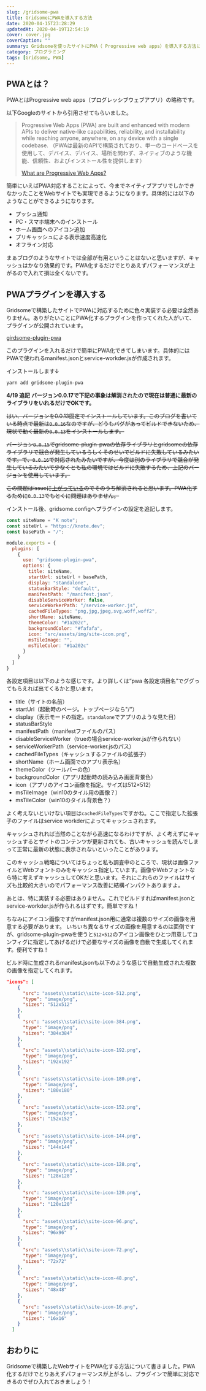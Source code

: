 ```yaml
---
slug: /gridsome-pwa
title: GridsomeにPWAを導入する方法
date: 2020-04-15T23:28:29
updatedAt: 2020-04-19T12:54:19
cover: cover.jpg
coverCaption: ""
summary: Gridsomeを使ったサイトにPWA（ Progressive web apps）を導入する方法について紹介します。
category: プログラミング
tags: [Gridsome, PWA]
---
```


## PWAとは？

PWAとはProgressive web apps（プログレッシブウェブアプリ）の略称です。

以下Googleのサイトから引用させてもらいました。

> Progressive Web Apps (PWA) are built and enhanced with modern APIs to deliver native-like capabilities, reliability, and installability while reaching anyone, anywhere, on any device with a single codebase.
> （PWAは最新のAPIで構築されており、単一のコードベースを使用して、デバイス、デバイス、場所を問わず、ネイティブのような機能、信頼性、およびインストール性を提供します）
>
> [What are Progressive Web Apps?](https://web.dev/what-are-pwas/)

簡単にいえばPWA対応することによって、今までネイティブアプリでしかできなかったことをWebサイトでも実現できるようになります。具体的には以下のようなことができるようになります。

- プッシュ通知
- PC・スマホ端末へのインストール
- ホーム画面へのアイコン追加
- プリキャッシュによる表示速度高速化
- オフライン対応

まぁブログのようなサイトでは全部が有用ということはないと思いますが、キャッシュはかなり効果的です。PWA化するだけでとりあえずパフォーマンスが上がるので入れて損は全くないです。

## PWAプラグインを導入する

Gridsomeで構築したサイトでPWAに対応するために色々実装する必要は全然ありません。ありがたいことにPWA化するプラグインを作ってくれた人がいて、プラグインが公開されています。

[girdsome-plugin-pwa](https://gridsome.org/plugins/gridsome-plugin-pwa)

このプラグインを入れるだけで簡単にPWA化できてしまいます。具体的にはPWAで使われるmanifest.jsonとservice-workder.jsが作成されます。

インストールします↓

```bash
yarn add gridsome-plugin-pwa
```

**4/19 追記**
**バージョン0.0.17で下記の事象は解消されたので現在は普通に最新のライブラリをいれるだけでOKです。**

~~はい、バージョンを0.0.13固定でインストールしています。このブログを書いている時点で最新は`0.0.16`なのですが、どうもバグがあってビルドできないため、現状で動く最新の`0.0.13`をインストールします。~~

~~バージョン`0.0.15`でgridsome-plugin-pwaの依存ライブラリとgridsomeの依存ライブラリで競合が発生しているらしくそのせいでビルドに失敗しているみたいです。で、`0.0.16`で対応されたみたいですが、今度は別のライブラリで競合が発生しているみたいで少なくとも私の環境ではビルドに失敗するため、上記のバージョンを使用しています。~~

~~この問題はissueに[上がっている](https://github.com/rishabh3112/gridsome-plugin-pwa/issues/30)のでそのうち解消されると思います。PWA化するために`0.0.13`でもとくに問題はありません。~~

インストール後、gridsome.configへプラグインの設定を追記します。

```js:title=gridsome.config.js
const siteName = "K note";
const siteUrl = "https://knote.dev";
const basePath = "/";

module.exports = {
  plugins: [
    {
      use: "gridsome-plugin-pwa",
      options: {
        title: siteName,
        startUrl: siteUrl + basePath,
        display: "standalone",
        statusBarStyle: "default",
        manifestPath: "/manifest.json",
        disableServiceWorker: false,
        serviceWorkerPath: "/service-worker.js",
        cachedFileTypes: "png,jpg,jpeg,svg,woff,woff2",
        shortName: siteName,
        themeColor: "#1a202c",
        backgroundColor: "#fafafa",
        icon: "src/assets/img/site-icon.png",
        msTileImage: "",
        msTileColor: "#1a202c"
      }
    }
  ]
}
```

各設定項目は以下のような感じです。より詳しくは“pwa 各設定項目名”でググってもらえれば出てくるかと思います。

- title（サイトの名前）
- startUrl（起動時のページ。トップページなら"/"）
- display（表示モードの指定。`standalone`でアプリのような見た目）
- statusBarStyle
- manifestPath（manifestファイルのパス）
- disableServiceWorker（trueの場合service-worker.jsが作られない）
- serviceWorkerPath（service-worker.jsのパス）
- cachedFileTypes（キャッシュするファイルの拡張子）
- shortName（ホーム画面でのアプリ表示名）
- themeColor（ツールバーの色）
- backgroundColor（アプリ起動時の読み込み画面背景色）
- icon（アプリのアイコン画像を指定。サイズは512×512）
- msTileImage（win10のタイル用の画像？）
- msTileColor（win10のタイル背景色？）

よく考えないといけない項目は`cachedFileTypes`ですかね。ここで指定した拡張子のファイルはservice workderによってキャッシュされます。

キャッシュされれば当然のことながら高速になるわけですが、よく考えずにキャッシュするとサイトのコンテンツが更新されても、古いキャッシュを読んでしまって正常に最新の状態に表示されないといったことがあります。

このキャッシュ戦略についてはちょっと私も調査中のところで、現状は画像ファイルとWebフォントのみをキャッシュ指定しています。画像やWebフォントなら特に考えずキャッシュしてOKだと思います。それにこれらのファイルはサイズも比較的大きいのでパフォーマンス改善に結構インパクトありますよ。

あとは、特に実装する必要はありません。これでビルドすればmanifest.jsonとservice-workder.jsが作られるはずです。簡単ですね！

ちなみにアイコン画像ですがmanifest.json用に通常は複数のサイズの画像を用意する必要があります。
いちいち異なるサイズの画像を用意するのは面倒ですが、gridsome-plugin-pwaを使うと`512×512`のアイコン画像をひとつ用意してコンフィグに指定してあげるだけで必要なサイズの画像を自動で生成してくれます。便利ですね！

ビルド時に生成されるmanifest.jsonも以下のような感じで自動生成された複数の画像を指定してくれます。

```json
"icons": [
    {
      "src": "assets\\static\\site-icon-512.png",
      "type": "image/png",
      "sizes": "512x512"
    },
    {
      "src": "assets\\static\\site-icon-384.png",
      "type": "image/png",
      "sizes": "384x384"
    },
    {
      "src": "assets\\static\\site-icon-192.png",
      "type": "image/png",
      "sizes": "192x192"
    },
    {
      "src": "assets\\static\\site-icon-180.png",
      "type": "image/png",
      "sizes": "180x180"
    },
    {
      "src": "assets\\static\\site-icon-152.png",
      "type": "image/png",
      "sizes": "152x152"
    },
    {
      "src": "assets\\static\\site-icon-144.png",
      "type": "image/png",
      "sizes": "144x144"
    },
    {
      "src": "assets\\static\\site-icon-128.png",
      "type": "image/png",
      "sizes": "128x128"
    },
    {
      "src": "assets\\static\\site-icon-120.png",
      "type": "image/png",
      "sizes": "120x120"
    },
    {
      "src": "assets\\static\\site-icon-96.png",
      "type": "image/png",
      "sizes": "96x96"
    },
    {
      "src": "assets\\static\\site-icon-72.png",
      "type": "image/png",
      "sizes": "72x72"
    },
    {
      "src": "assets\\static\\site-icon-48.png",
      "type": "image/png",
      "sizes": "48x48"
    },
    {
      "src": "assets\\static\\site-icon-16.png",
      "type": "image/png",
      "sizes": "16x16"
    }
  ]
```

## おわりに

Gridsomeで構築したWebサイトをPWA化する方法について書きました。PWA化するだけでとりあえずパフォーマンスが上がるし、プラグインで簡単に対応できるのでぜひ入れておきましょう！